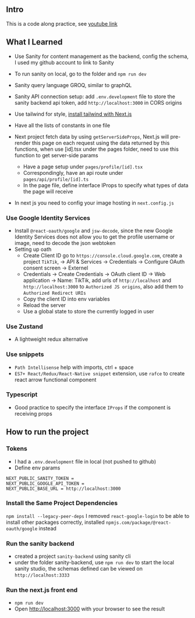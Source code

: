 ## Intro
This is a code along practice, see [youtube link](https://youtu.be/CcBHZ0t2Qwc)

## What I Learned
- Use Sanity for content management as the backend, config the schema, I used my github account to link to Sanity
- To run sanity on local, go to the folder and `npm run dev`
- Sanity query language GROQ, similar to graphQL
- Sanity API connection setup: add `.env.development` file to store the sanity backend api token, add `http://localhost:3000` in CORS origins

- Use tailwind for style, [install tailwind with Next.js](https://tailwindcss.com/docs/guides/nextjs)
- Have all the lists of constants in one file
- Next project fetch data by using `getServerSideProps`, Next.js will pre-render this page on each request using the data returned by this functions, when use [id].tsx under the pages folder, need to use this function to get server-side params
    - Have a page setup under `pages/profile/[id].tsx`
    - Correspondingly, have an api route under `pages/api/profile/[id].ts`
    - In the page file, define interface IProps to specify what types of data the page will receive

- In next js you need to config your image hosting in `next.config.js`

### Use Google Identity Services
- Install `@react-oauth/google` and `jsw-decode`, since the new Google Identity Services does not allow you to get the profile username or image, need to decode the json webtoken 
- Setting up oath
    - Create Client ID go to `https://console.cloud.google.com`, create a project `TikTik`, -> API & Services -> Credentials -> Configure OAuth consent screen -> Externel
    - Credentials -> Create Credentials -> OAuth client ID -> Web application -> Name: TikTik, add urls of `http://localhost` and `http://localhost:3000` to `Authorized JS origins`, also add them to `Authorized Redirect URIs`
    - Copy the client ID into env variables
    - Reload the server
    - Use a global state to store the currently logged in user 

### Use Zustand
- A lightweight redux alternative

### Use snippets
- `Path Intellisense` help with imports, ctrl + space
- `ES7+ React/Redux/React-Native snippet` extension, use `rafce` to create react arrow functional component

### Typescript
- Good practice to specify the interface `IProps` if the component is receiving props

## How to run the project

### Tokens
- I had a `.env.development` file in local (not pushed to github)
- Define env params 
```
NEXT_PUBLIC_SANITY_TOKEN = 
NEXT_PUBLIC_GOOGLE_API_TOKEN = 
NEXT_PUBLIC_BASE_URL = http://localhost:3000
```

### Install the Same Project Dependencies
`npm install --legacy-peer-deps`
I removed `react-google-login` to be able to install other packages correctly, installed `npmjs.com/package/@react-oauth/google` instead

### Run the sanity backend
- created a project `sanity-backend` using sanity cli 
- under the folder sanity-backend, use `npm run dev` to start the local sanity studio, the schemas defined can be viewed on `http://localhost:3333`

### Run the next.js front end
- `npm run dev`
- Open [http://localhost:3000](http://localhost:3000) with your browser to see the result
